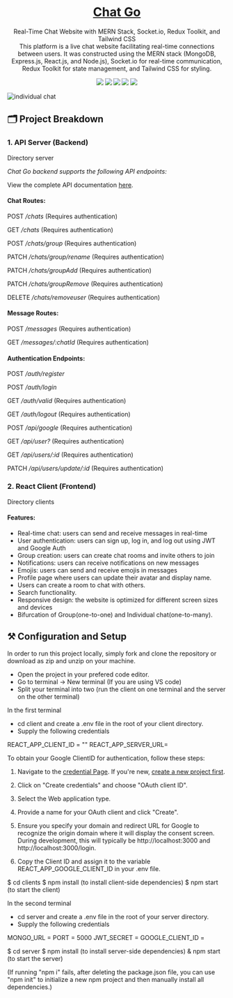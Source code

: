 <h1 align="center">
  <a href="https://astonishing-elf-ae6e2c.netlify.app/">
    Chat Go
  </a>
</h1>

<p align="center">
Real-Time Chat Website with MERN Stack, Socket.io, Redux Toolkit, and Tailwind CSS
  <br>
 This platform is a live chat website facilitating real-time connections between users. It was constructed using the MERN stack (MongoDB, Express.js, React.js, and Node.js), Socket.io for real-time communication, Redux Toolkit for state management, and Tailwind CSS for styling.
</p>
<p align="center">
  <strong><img src="https://img.shields.io/badge/MongoDB-4EA94B?style=for-the-badge&logo=mongodb&logoColor=white" /> <img src="https://img.shields.io/badge/Express.js-000000?style=for-the-badge&logo=express&logoColor=white" /> <img src="https://img.shields.io/badge/React-20232A?style=for-the-badge&logo=react&logoColor=61DAFB" /> <img src="https://img.shields.io/badge/Redux-593D88?style=for-the-badge&logo=redux&logoColor=white" /> <img src="https://img.shields.io/badge/Node.js-339933?style=for-the-badge&logo=nodedotjs&logoColor=white" /></strong>
</p>

![individual chat](https://github.com/unseen703/chatgo/assets/103515582/701ce69d-5de8-4a8a-9e7d-c1e5f27f090b)

## 🗂 Project Breakdown
    
### 1. API Server (Backend)
    
Directory server
    
*Chat Go backend supports the following API endpoints:*

View the complete API documentation <a href="https://github.com/unseen703/chatgo_temp/edit/main/README.md">here</a>.

#### Chat Routes:

POST */chats* (Requires authentication)

GET */chats* (Requires authentication)

POST */chats/group* (Requires authentication)

PATCH */chats/group/rename* (Requires authentication)

PATCH */chats/groupAdd* (Requires authentication)

PATCH */chats/groupRemove* (Requires authentication)

DELETE */chats/removeuser* (Requires authentication)

#### Message Routes:

POST */messages* (Requires authentication)

GET */messages/:chatId* (Requires authentication)

#### Authentication Endpoints:

POST */auth/register*

POST */auth/login*

GET */auth/valid* (Requires authentication)

GET */auth/logout* (Requires authentication)

POST */api/google* (Requires authentication)

GET */api/user?* (Requires authentication)

GET */api/users/:id* (Requires authentication)

PATCH */api/users/update/:id* (Requires authentication)

### 2. React Client (Frontend)

Directory clients

#### Features:

- Real-time chat: users can send and receive messages in real-time
- User authentication: users can sign up, log in, and log out using JWT and Google Auth
- Group creation: users can create chat rooms and invite others to join
- Notifications: users can receive notifications on new messages
- Emojis: users can send and receive emojis in messages
- Profile page where users can update their avatar and display name.
- Users can create a room to chat with others.
- Search functionality.
- Responsive design: the website is optimized for different screen sizes and devices
- Bifurcation of Group(one-to-one) and Individual chat(one-to-many).

## ⚒ Configuration and Setup
In order to run this project locally, simply fork and clone the repository or download as zip and unzip on your machine.

- Open the project in your prefered code editor.
- Go to terminal -> New terminal (If you are using VS code)
- Split your terminal into two (run the client on one terminal and the server on the other terminal)

In the first terminal
- cd client and create a .env file in the root of your client directory.
- Supply the following credentials


REACT_APP_CLIENT_ID = ""
REACT_APP_SERVER_URL=


To obtain your Google ClientID for authentication, follow these steps:

1. Navigate to the [credential Page](https://console.cloud.google.com/apis/credentials). If you're new, [create a new project first](https://console.cloud.google.com/projectcreate).

2. Click on "Create credentials" and choose "OAuth client ID".

3. Select the Web application type.

4. Provide a name for your OAuth client and click "Create".

5. Ensure you specify your domain and redirect URL for Google to recognize the origin domain where it will display the consent screen. During development, this will typically be http://localhost:3000 and http://localhost:3000/login.

6. Copy the Client ID and assign it to the variable REACT_APP_GOOGLE_CLIENT_ID in your .env file.


$ cd clients
$ npm install (to install client-side dependencies)
$ npm start (to start the client)

In the second terminal
- cd server and create a .env file in the root of your server directory.
- Supply the following credentials


MONGO_URL = 
PORT = 5000 
JWT_SECRET = 
GOOGLE_CLIENT_ID = 




$ cd server
$ npm install (to install server-side dependencies)
& npm start (to start the server)

(If running "npm i" fails, after deleting the package.json file, you can use "npm init" to initialize a new npm project and then manually install all dependencies.)
